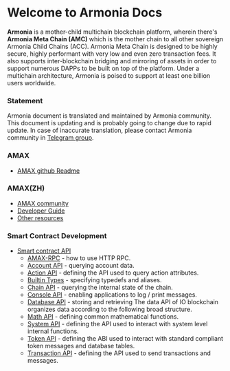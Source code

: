 # Welcome to Armonia Docs


**Armonia** is a mother-child multichain blockchain platform, wherein there's **Armonia Meta Chain (AMC)** which is the mother chain to all other sovereign Armonia Child Chains (ACC). Armonia Meta Chain is designed to be highly secure, highly performant with very low and even zero transaction fees. It also supports inter-blockchain bridging and mirroring of assets in order to support numerous DAPPs to be built on top of the platform. Under a multichain architecture, Armonia is poised to support at least one billion users worldwide.

### Statement

Armonia document is translated and maintained by Armonia community. This document is updating and is probably going to change due to rapid update. In case of inaccurate translation, please contact Armonia community in [Telegram group](https://t.me/+nz6QOzhlrhVlMDc1https://t.me/Armonia_AMC).

### AMAX
* [AMAX github Readme](https://github.com/armoniax/amc-dev-docs)

### AMAX(ZH)

* [AMAX community](https://amaxscan.io)
* [Developer Guide](https://github.com/armoniax/amc-dev-docs)
* [Other resources](https://github.com/armoniax)

### Smart Contract Development

* [Smart contract API](SmartContract.md)
    * [AMAX-RPC](API/AMAX-RPC.md) - how to use HTTP RPC.
    * [Account API](API/Account-API.md) - querying account data.
    * [Action API](API/Account-API.md) - defining the API used to query action attributes.
    * [Builtin Types](API/Types.md) - specifying typedefs and aliases.
    * [Chain API](API/Chain-API.md) - querying the internal state of the chain.
    * [Console API](API/Console-API.md) - enabling applications to log / print messages.
    * [Database API](API/Database-API.md) - storing and retrieving The data API of IO blockchain organizes data according to the following broad structure.
    * [Math API](API/Math-API.md) - defining common mathematical functions.
    * [System API](API/System-API.md) - defining the API used to interact with system level internal functions.
    * [Token API](API/Token-API.md) - defining the ABI used to interact with standard compliant token messages and database tables.
    * [Transaction API](API/Transaction-API.md) - defining the API used to send transactions and messages.
   
